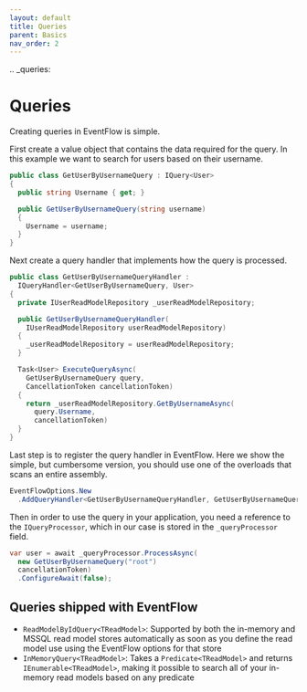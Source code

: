 ```yaml
---
layout: default
title: Queries
parent: Basics
nav_order: 2
---
```


.. _queries:

# Queries

Creating queries in EventFlow is simple.

First create a value object that contains the data required for the
query. In this example we want to search for users based on their
username.

```csharp
public class GetUserByUsernameQuery : IQuery<User>
{
  public string Username { get; }

  public GetUserByUsernameQuery(string username)
  {
    Username = username;
  }
}
```

Next create a query handler that implements how the query is processed.

```csharp
public class GetUserByUsernameQueryHandler :
  IQueryHandler<GetUserByUsernameQuery, User>
{
  private IUserReadModelRepository _userReadModelRepository;

  public GetUserByUsernameQueryHandler(
    IUserReadModelRepository userReadModelRepository)
  {
    _userReadModelRepository = userReadModelRepository;
  }

  Task<User> ExecuteQueryAsync(
    GetUserByUsernameQuery query,
    CancellationToken cancellationToken)
  {
    return _userReadModelRepository.GetByUsernameAsync(
      query.Username,
      cancellationToken)
  }
}
```

Last step is to register the query handler in EventFlow. Here we show
the simple, but cumbersome version, you should use one of the overloads
that scans an entire assembly.

```csharp
EventFlowOptions.New
  .AddQueryHandler<GetUserByUsernameQueryHandler, GetUserByUsernameQuery, User>()
```

Then in order to use the query in your application, you need a reference
to the `IQueryProcessor`, which in our case is stored in the
`_queryProcessor` field.

```csharp
var user = await _queryProcessor.ProcessAsync(
  new GetUserByUsernameQuery("root")
  cancellationToken)
  .ConfigureAwait(false);
```

## Queries shipped with EventFlow

-  `ReadModelByIdQuery<TReadModel>`: Supported by both the in-memory
   and MSSQL read model stores automatically as soon as you define the
   read model use using the EventFlow options for that store
-  `InMemoryQuery<TReadModel>`: Takes a `Predicate<TReadModel>` and
   returns `IEnumerable<TReadModel>`, making it possible to search all
   of your in-memory read models based on any predicate
